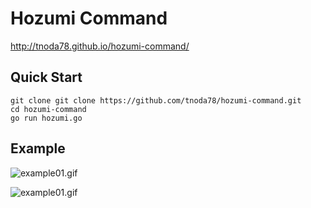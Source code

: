 # Hozumi Command

http://tnoda78.github.io/hozumi-command/

## Quick Start

```
git clone git clone https://github.com/tnoda78/hozumi-command.git
cd hozumi-command
go run hozumi.go
```

## Example

![example01.gif](http://tnoda78.github.io/hozumi-command/images/example01.gif)

![example01.gif](http://tnoda78.github.io/hozumi-command/images/example02.gif)

